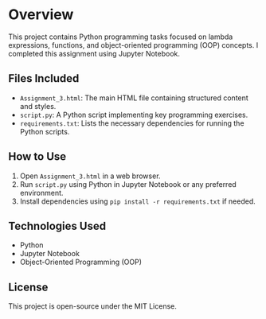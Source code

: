 # Overview
This project contains Python programming tasks focused on lambda expressions, functions, and object-oriented programming (OOP) concepts. I completed this assignment using Jupyter Notebook.

## Files Included
- `Assignment_3.html`: The main HTML file containing structured content and styles.
- `script.py`: A Python script implementing key programming exercises.
- `requirements.txt`: Lists the necessary dependencies for running the Python scripts.

## How to Use
1. Open `Assignment_3.html` in a web browser.
2. Run `script.py` using Python in Jupyter Notebook or any preferred environment.
3. Install dependencies using `pip install -r requirements.txt` if needed.

## Technologies Used
- Python
- Jupyter Notebook
- Object-Oriented Programming (OOP)


## License
This project is open-source under the MIT License.


